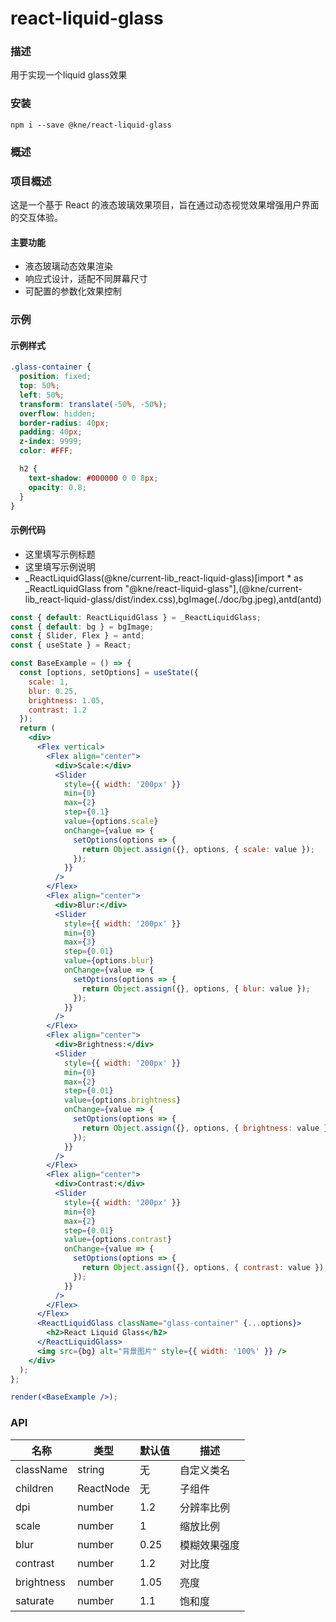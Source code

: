 
# react-liquid-glass


### 描述

用于实现一个liquid glass效果


### 安装

```shell
npm i --save @kne/react-liquid-glass
```


### 概述

### 项目概述

这是一个基于 React 的液态玻璃效果项目，旨在通过动态视觉效果增强用户界面的交互体验。

#### 主要功能
- 液态玻璃动态效果渲染
- 响应式设计，适配不同屏幕尺寸
- 可配置的参数化效果控制

### 示例


#### 示例样式

```scss
.glass-container {
  position: fixed;
  top: 50%;
  left: 50%;
  transform: translate(-50%, -50%);
  overflow: hidden;
  border-radius: 40px;
  padding: 40px;
  z-index: 9999;
  color: #FFF;

  h2 {
    text-shadow: #000000 0 0 8px;
    opacity: 0.8;
  }
}
```

#### 示例代码

- 这里填写示例标题
- 这里填写示例说明
- _ReactLiquidGlass(@kne/current-lib_react-liquid-glass)[import * as _ReactLiquidGlass from "@kne/react-liquid-glass"],(@kne/current-lib_react-liquid-glass/dist/index.css),bgImage(./doc/bg.jpeg),antd(antd)

```jsx
const { default: ReactLiquidGlass } = _ReactLiquidGlass;
const { default: bg } = bgImage;
const { Slider, Flex } = antd;
const { useState } = React;

const BaseExample = () => {
  const [options, setOptions] = useState({
    scale: 1,
    blur: 0.25,
    brightness: 1.05,
    contrast: 1.2
  });
  return (
    <div>
      <Flex vertical>
        <Flex align="center">
          <div>Scale:</div>
          <Slider
            style={{ width: '200px' }}
            min={0}
            max={2}
            step={0.1}
            value={options.scale}
            onChange={value => {
              setOptions(options => {
                return Object.assign({}, options, { scale: value });
              });
            }}
          />
        </Flex>
        <Flex align="center">
          <div>Blur:</div>
          <Slider
            style={{ width: '200px' }}
            min={0}
            max={3}
            step={0.01}
            value={options.blur}
            onChange={value => {
              setOptions(options => {
                return Object.assign({}, options, { blur: value });
              });
            }}
          />
        </Flex>
        <Flex align="center">
          <div>Brightness:</div>
          <Slider
            style={{ width: '200px' }}
            min={0}
            max={2}
            step={0.01}
            value={options.brightness}
            onChange={value => {
              setOptions(options => {
                return Object.assign({}, options, { brightness: value });
              });
            }}
          />
        </Flex>
        <Flex align="center">
          <div>Contrast:</div>
          <Slider
            style={{ width: '200px' }}
            min={0}
            max={2}
            step={0.01}
            value={options.contrast}
            onChange={value => {
              setOptions(options => {
                return Object.assign({}, options, { contrast: value });
              });
            }}
          />
        </Flex>
      </Flex>
      <ReactLiquidGlass className="glass-container" {...options}>
        <h2>React Liquid Glass</h2>
      </ReactLiquidGlass>
      <img src={bg} alt="背景图片" style={{ width: '100%' }} />
    </div>
  );
};

render(<BaseExample />);

```


### API

| 名称 | 类型 | 默认值 | 描述 |
|------|------|--------|------|
| className | string | 无 | 自定义类名 |
| children | ReactNode | 无 | 子组件 |
| dpi | number | 1.2 | 分辨率比例 |
| scale | number | 1 | 缩放比例 |
| blur | number | 0.25 | 模糊效果强度 |
| contrast | number | 1.2 | 对比度 |
| brightness | number | 1.05 | 亮度 |
| saturate | number | 1.1 | 饱和度 |
